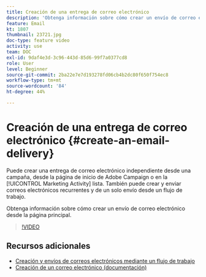 ```yaml
---
title: Creación de una entrega de correo electrónico
description: 'Obtenga información sobre cómo crear un envío de correo electrónico desde la página principal. '
feature: Email
kt: 1807
thumbnail: 23721.jpg
doc-type: feature video
activity: use
team: DOC
exl-id: 9daf4e3d-3c96-443d-85d6-99f7a0377cd8
role: User
level: Beginner
source-git-commit: 2ba22e7e7d193278fd06cb4b2dc80f650f754ec8
workflow-type: tm+mt
source-wordcount: '84'
ht-degree: 44%

---
```


# Creación de una entrega de correo electrónico {#create-an-email-delivery}

Puede crear una entrega de correo electrónico independiente desde una campaña, desde la página de inicio de Adobe Campaign o en la [!UICONTROL Marketing Activity] lista. También puede crear y enviar correos electrónicos recurrentes y de un solo envío desde un flujo de trabajo.

Obtenga información sobre cómo crear un envío de correo electrónico desde la página principal.

>[!VIDEO](https://video.tv.adobe.com/v/23721?quality=12)

## Recursos adicionales

* [Creación y envíos de correos electrónicos mediante un flujo de trabajo](/help/communication-channels/email/create-and-send-emails-via-workflow.md)
* [Creación de un correo electrónico (documentación)](https://experienceleague.adobe.com/docs/campaign-standard/using/communication-channels/email-messages/creating-an-email.html?lang=en)

